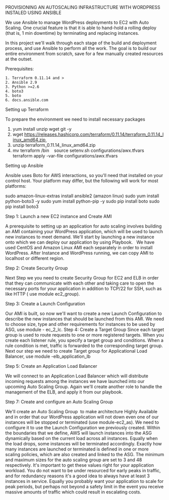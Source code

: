 PROVISIONING AN AUTOSCALING INFRASTRUCTURE WITH WORDPRESS INSTALED USING ANSIBLE

We use Ansible to manage WordPress deployments to EC2 with Auto Scaling. One crucial feature is that it is able to hand-hold a rolling deploy (that is, 1 min downtime) by terminating and replacing instances.

In this project we'll walk through each stage of the build and deployment process, and use Ansible to perform all the work. The goal is to build our entire environment from scratch, save for a few manually created resources at the outset.

Prerequisites:

	1. Terraform 0.11.14 and >
	2. Ansible 2.9
	3. Python >=2.6
	4. boto3
	5. boto
	6. docs.ansible.com 


Setting up Terraform

To prepare the environment we need to install necessary packages  
1. yum install unzip wget git -y  
2. wget https://releases.hashicorp.com/terraform/0.11.14/terraform_0.11.14_linux_amd64.zip 
3. unzip terraform_0.11.14_linux_amd64.zip 
4. mv terraform /bin 
 
source setenv.sh configurations/awx.tfvars 
terraform apply -var-file configurations/awx.tfvars 

Setting up Ansible

Ansible uses Boto for AWS interactions, so you'll need that installed on your control host. Your platform may differ, but the following will work for most platforms:

sudo amazon-linux-extras install ansible2 (amazon linux) 
sudo yum install python-boto3 -y
sudo yum install python-pip -y
sudo pip install boto 
sudo pip install boto3

Step 1: Launch a new EC2 instance and Create AMI

A prerequisite to setting up an application for auto scaling involves building an AMI containing your WordPress application, which will be used to launch new instances to meet demand. We'll start by launching a new instance onto which we can deploy our application by using Playbook.  
We have used CentOS and Amazon Linux AMI each separately  in order to install WordPress. 
After Instance and WordPress running, we can copy AMI to localhost or different region. 

Step 2: Create Security Group

Next Step we you need  to create Security Group for EC2 and ELB in order that they can communicate with each other and taking care to open the necessary ports for your application in addition to TCP/22 for SSH, such as like HTTP ( use module ec2_group).

Step 3: Create a Launch Configuration

Our AMI is built, so now we'll want to create a new Launch Configuration to describe the new instances that should be launched from this AMI. We need to choose size, type and other requirements for instances to be used by ASG, use module - ec_2_lc. 
Step 4: Create a Target Group
Since  each target group is used to route requests to one or more registered targets. When you create each listener rule, you specify a target group and conditions. When a rule condition is met, traffic is forwarded to the corresponding target group. Next our step we need to create Target group for Applicational Load Balancer, use module -elb_application_lb

Step 5: Create an Application Load Balancer

We will connect to an Application Load Balancer which will distribute incoming requests among the instances we have launched into our upcoming Auto Scaling Group. Again we'll create another role to handle the management of the ELB, and apply it from our playbook.

Step 7: Create and configure an Auto Scaling Group

We'll create an Auto Scaling Group  to make architecture Highly Available  and in order that our  WordPress application will not down even one of our instances will be stopped or terminated (use module-ec2_as). We need to  configure it to use the Launch Configuration we previously created. Within the boundaries that we define, AWS will launch instances into the ASG dynamically based on the current load across all instances. Equally when the load drops, some instances will be terminated accordingly. Exactly how many instances are launched or terminated is defined in one or more scaling policies, which are also created and linked to the ASG.
  The minimum and maximum sizes for the auto scaling group are set to 3 and 48 respectively. It's important to get these values right for your application workload. You do not want to be under resourced for early peaks in traffic, and for redundancy reasons it's a good idea to always have at least 3 instances in service. Equally you probably want your application to scale for peak periods, but perhaps not beyond a safety limit in the event you receive massive amounts of traffic which could result in escalating costs.
